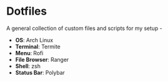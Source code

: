 # Dotfiles

A general collection of custom files and scripts for my setup - 

* **OS**: Arch Linux
* **Terminal**: Termite
* **Menu**: Rofi
* **File Browser**: Ranger
* **Shell**: zsh
* **Status Bar**: Polybar
